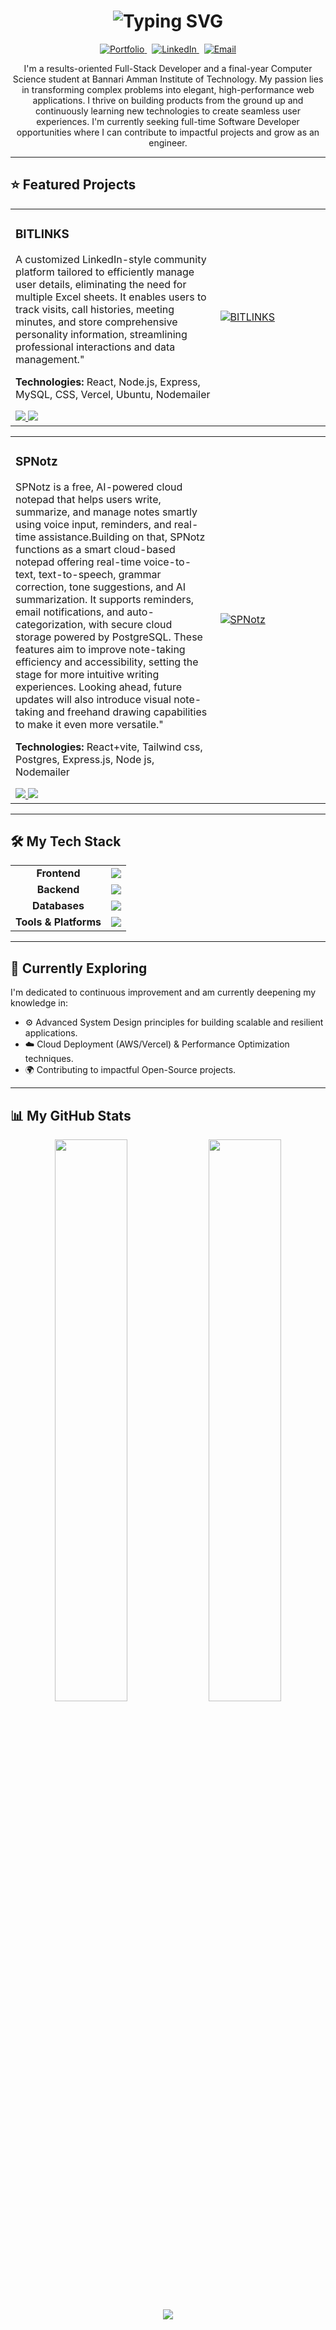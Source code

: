 <h1 align="center">
  <img src="https://readme-typing-svg.demolab.com?font=Fira+Code&size=28&pause=1000&color=F97316&center=true&vCenter=true&width=800&lines=Hi%2C+I'm+Nithish+Kumar+S+P!;Full-Stack+Developer+%7C+Building+Modern+Web+Apps" alt="Typing SVG" />
</h1>

<p align="center"> 
  <a href="https://nithishkumarsp.vercel.app" target="_blank">
    <img src="https://img.shields.io/badge/Portfolio-000000?style=for-the-badge&logo=Vercel&logoColor=white" alt="Portfolio"/>
  </a>
  &nbsp;
  <a href="https://www.linkedin.com/in/nithishkumarsp" target="_blank">
    <img src="https://img.shields.io/badge/LinkedIn-0A66C2?style=for-the-badge&logo=linkedin&logoColor=white" alt="LinkedIn"/>
  </a>
  &nbsp;
  <a href="mailto:nithishkumar3115@gmail.com">
    <img src="https://img.shields.io/badge/Gmail-D14836?style=for-the-badge&logo=gmail&logoColor=white" alt="Email"/>
  </a>
</p>
<p align="center">
  I'm a results-oriented Full-Stack Developer and a final-year Computer Science student at Bannari Amman Institute of Technology. My passion lies in transforming complex problems into elegant, high-performance web applications. I thrive on building products from the ground up and continuously learning new technologies to create seamless user experiences. I'm currently seeking full-time Software Developer opportunities where I can contribute to impactful projects and grow as an engineer.
</p>

---

## ⭐ Featured Projects

<table width="100%">
  <tr>
    <td width="65%">
      <h3>BITLINKS</h3>
      <p>
        A customized LinkedIn-style community platform tailored to efficiently manage user details, eliminating the need for multiple Excel sheets. It enables users to track visits, call histories, meeting minutes, and store comprehensive personality information, streamlining professional interactions and data management."</i>
      </p>
      <p>
        <strong>Technologies:</strong> React, Node.js, Express, MySQL, CSS, Vercel, Ubuntu, Nodemailer
      </p>
      <div>
        <a href="https://bitlinks.bitsathy.ac.in/" target="_blank">
          <img src="https://img.shields.io/badge/Live_Demo-007BFF?style=for-the-badge&logo=vercel&logoColor=white" />
        </a>
        <a href="https://github.com/Nithishkumarsp03/bitlinks-version-2" target="_blank">
          <img src="https://img.shields.io/badge/GitHub_Repo-181717?style=for-the-badge&logo=github&logoColor=white" />
        </a>
      </div>
    </td>
    <td width="35%">
      <a href="https://bitlinks.bitsathy.ac.in/" target="_blank">
        <img src="https://framerusercontent.com/images/dQ02N6pI1r9Y6CUex93cz1qhaM.png" alt="BITLINKS" />
        </a>
    </td>
  </tr>
</table>

<table width="100%">
  <tr>
    <td width="65%">
      <h3>SPNotz</h3>
      <p>
        SPNotz is a free, AI-powered cloud notepad that helps users write, summarize, and manage notes smartly using voice input, reminders, and real-time assistance.Building on that, SPNotz functions as a smart cloud-based notepad offering real-time voice-to-text, text-to-speech, grammar correction, tone suggestions, and AI summarization. It supports reminders, email notifications, and auto-categorization, with secure cloud storage powered by PostgreSQL. These features aim to improve note-taking efficiency and accessibility, setting the stage for more intuitive writing experiences. Looking ahead, future updates will also introduce visual note-taking and freehand drawing capabilities to make it even more versatile."</i>
      </p>
      <p>
        <strong>Technologies:</strong> React+vite, Tailwind css, Postgres, Express.js, Node js, Nodemailer
      </p>
      <div>
        <a href="https://spnotz.vercel.app/" target="_blank">
          <img src="https://img.shields.io/badge/Live_Demo-007BFF?style=for-the-badge&logo=vercel&logoColor=white" />
        </a>
        <a href="https://github.com/Nithishkumarsp03/backend-notepad" target="_blank">
          <img src="https://img.shields.io/badge/GitHub_Repo-181717?style=for-the-badge&logo=github&logoColor=white" />
        </a>
      </div>
    </td>
    <td width="35%">
      <a href="https://spnotz.vercel.app/" target="_blank">
        <img src="https://framerusercontent.com/images/3PWdN53oyX8fLuq0mIrzpclx4s.png" alt="SPNotz" />
      </a>
    </td>
  </tr>
</table>

---

## 🛠️ My Tech Stack

<table>
  <tr>
    <td align="center"><strong>Frontend</strong></td>
    <td><img src="https://skillicons.dev/icons?i=html,css,js,react,tailwind" /></td>
  </tr>
  <tr>
    <td align="center"><strong>Backend</strong></td>
    <td><img src="https://skillicons.dev/icons?i=nodejs,express" /></td>
  </tr>
  <tr>
    <td align="center"><strong>Databases</strong></td>
    <td><img src="https://skillicons.dev/icons?i=mongodb,mysql" /></td>
  </tr>
  <tr>
    <td align="center"><strong>Tools & Platforms</strong></td>
    <td><img src="https://skillicons.dev/icons?i=git,github,postman,vscode" /></td>
  </tr>
</table>

---

## 🚀 Currently Exploring

<p>
  I'm dedicated to continuous improvement and am currently deepening my knowledge in:
</p>
<ul>
  <li>⚙️ Advanced System Design principles for building scalable and resilient applications.</li>
  <li>☁️ Cloud Deployment (AWS/Vercel) & Performance Optimization techniques.</li>
  <li>🌍 Contributing to impactful Open-Source projects.</li>
</ul>

---

## 📊 My GitHub Stats

<p align="center">
  <img src="https://github-readme-stats.vercel.app/api?username=Nithishkumarsp03&show_icons=true&theme=radical&hide_border=true&rank_icon=github" width="48%" />
  <img src="https://github-readme-streak-stats.herokuapp.com?user=Nithishkumarsp03&theme=radical&hide_border=true" width="48%" />
  <br>
  <img src="https://github-readme-stats.vercel.app/api/top-langs/?username=Nithishkumarsp03&layout=compact&theme=radical&hide_border=true" />
</p>
